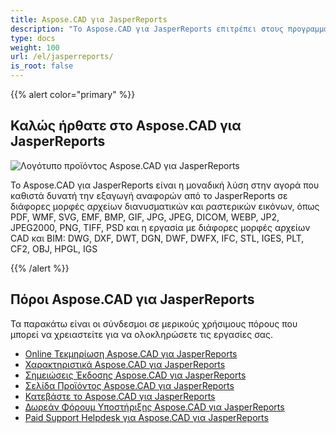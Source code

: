 ```yaml
---
title: Aspose.CAD για JasperReports
description: "Το Aspose.CAD για JasperReports επιτρέπει στους προγραμματιστές να ανοίγουν, διαβάζουν και επεξεργάζονται τα αρχεία AutoCAD DWG, DXF, DWT και άλλων μορφών αρχείων CAD και BIM, όπως: DGN, DWF, DWFX, IFC, STL, IGES, PLT, CF2, OBJ, HPGL, IGS."
type: docs
weight: 100
url: /el/jasperreports/
is_root: false
---
```


{{% alert color="primary" %}}

## **Καλώς ήρθατε στο Aspose.CAD για JasperReports**

![Λογότυπο προϊόντος Aspose.CAD για JasperReports](/cad/_assets/home_3.png)

Το Aspose.CAD για JasperReports είναι η μοναδική λύση στην αγορά που καθιστά δυνατή την εξαγωγή αναφορών από το JasperReports σε διάφορες μορφές αρχείων διανυσματικών και ραστερικών εικόνων, όπως PDF, WMF, SVG, EMF, BMP, GIF, JPG, JPEG, DICOM, WEBP, JP2, JPEG2000, PNG, TIFF, PSD και η εργασία με διάφορες μορφές αρχείων CAD και BIM: DWG, DXF, DWT, DGN, DWF, DWFX, IFC, STL, IGES, PLT, CF2, OBJ, HPGL, IGS

{{% /alert %}}

## **Πόροι Aspose.CAD για JasperReports**

Τα παρακάτω είναι οι σύνδεσμοι σε μερικούς χρήσιμους πόρους που μπορεί να χρειαστείτε για να ολοκληρώσετε τις εργασίες σας.

- [Online Τεκμηρίωση Aspose.CAD για JasperReports](/el/cad/jasperreports/)
- [Χαρακτηριστικά Aspose.CAD για JasperReports](/el/cad/jasperreports/features-overview/)
- [Σημειώσεις Έκδοσης Aspose.CAD για JasperReports](https://releases.aspose.com/cad/jasperreports/release-notes/)
- [Σελίδα Προϊόντος Aspose.CAD για JasperReports](https://products.aspose.com/cad/jasperreports/)
- [Κατεβάστε το Aspose.CAD για JasperReports](https://downloads.aspose.com/cad/jasperreports)
- [Δωρεάν Φόρουμ Υποστήριξης Aspose.CAD για JasperReports](https://forum.aspose.com/c/cad/19)
- [Paid Support Helpdesk για Aspose.CAD για JasperReports](https://helpdesk.aspose.com/)
